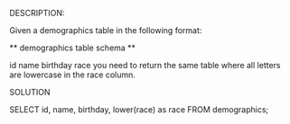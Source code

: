 DESCRIPTION:

Given a demographics table in the following format:

** demographics table schema **

id
name
birthday
race
you need to return the same table where all letters are lowercase in the race column.


SOLUTION

SELECT id, name, birthday, lower(race) as race
FROM demographics;